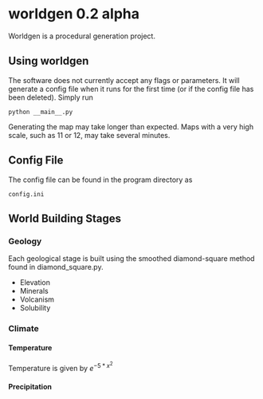 worldgen 0.2 alpha
========

Worldgen is a procedural generation project.

## Using worldgen

The software does not currently accept any flags or parameters. It will generate a config file when it runs for the first time (or if the config file has been deleted). Simply run

    python __main__.py

Generating the map may take longer than expected. Maps with a very high scale, such as 11 or 12, may take several minutes.

## Config File

The config file can be found in the program directory as

    config.ini
    
## World Building Stages

### Geology
Each geological stage is built using the smoothed diamond-square method found in diamond_square.py.

* Elevation
* Minerals
* Volcanism
* Solubility

### Climate
#### Temperature

Temperature is given by $e^{-5*x^{2}}$

#### Precipitation
